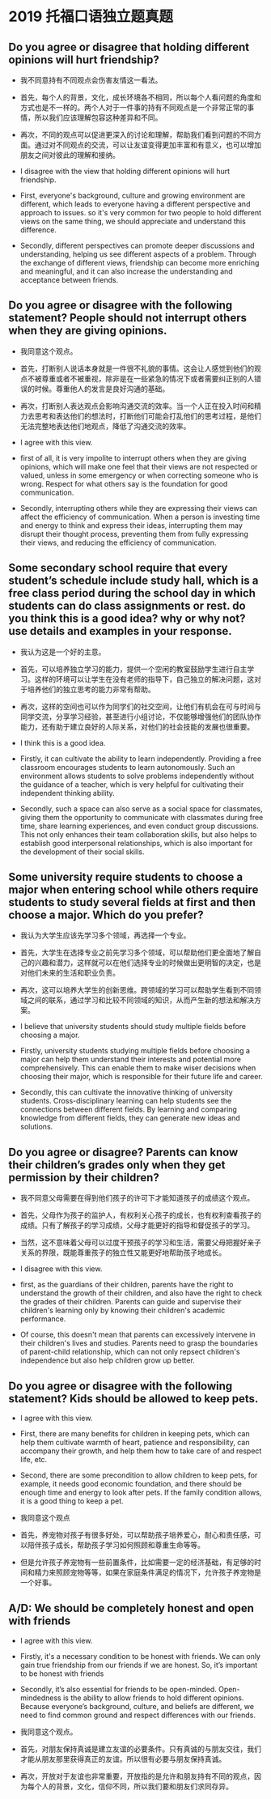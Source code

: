 # 2019 托福口语独立题真题

## Do you agree or disagree	that holding different opinions	will hurt friendship?
+ 我不同意持有不同观点会伤害友情这一看法。
+ 首先，每个人的背景，文化，成长环境各不相同，所以每个人看问题的角度和方式也是不一样的。两个人对于一件事的持有不同观点是一个非常正常的事情，所以我们应该理解包容这种差异和不同。
+ 再次，不同的观点可以促进更深入的讨论和理解，帮助我们看到问题的不同方面。通过对不同观点的交流，可以让友谊变得更加丰富和有意义，也可以增加朋友之间对彼此的理解和接纳。

+ I disagree with the view that holding different opinions will hurt friendship.
+ First, everyone's background, culture and growing environment are different, which leads to everyone having a different perspective and approach to issues. so it's very common for two people to hold different views on the same thing, we should appreciate and understand this difference.
+ Secondly, different perspectives can promote deeper discussions and understanding, helping us see different aspects of a problem. Through the exchange of different views, friendship can become more enriching and meaningful, and it can also increase the understanding and acceptance between friends.

## Do you agree or disagree with the following statement? People should	not interrupt others when they are giving opinions.
+ 我同意这个观点。
+ 首先，打断别人说话本身就是一件很不礼貌的事情。这会让人感觉到他们的观点不被尊重或者不被重视，除非是在一些紧急的情况下或者需要纠正别的人错误的时候。尊重他人的发言是良好沟通的基础。
+ 再次，打断别人表达观点会影响沟通交流的效率。当一个人正在投入时间和精力去思考和表达他们的想法时，打断他们可能会打乱他们的思考过程，是他们无法完整地表达他们地观点，降低了沟通交流的效率。

+ I agree with this view.
+ first of all, it is very impolite to interrupt others when they are giving opinions, which will make one feel that their views are not respected or valued, unless in some emergency or when correcting someone who is wrong. Respect for what others say is the foundation for good communication.
+ Secondly, interrupting others while they are expressing their views can affect the efficiency of communication. When a person is investing time and energy to think and express their ideas, interrupting them may disrupt their thought process, preventing them from fully expressing their views, and reducing the efficiency of communication.

## Some	secondary school require that every student’s schedule include study hall, which is a free class period during the school day in which students can	do class assignments or rest. do you think this is a good idea? why or why not? use details and examples in your response.
+ 我认为这是一个好的主意。
+ 首先，可以培养独立学习的能力，提供一个空闲的教室鼓励学生进行自主学习。这样的环境可以让学生在没有老师的指导下，自己独立的解决问题，这对于培养他们的独立思考的能力非常有帮助。
+ 再次，这样的空间也可以作为同学们的社交空间，让他们有机会在可与时间与同学交流，分享学习经验，甚至进行小组讨论，不仅能够增强他们的团队协作能力，还有助于建立良好的人际关系，对他们的社会技能的发展也很重要。

+ I think this is a good idea.
+ Firstly, it can cultivate the ability to learn independently. Providing a free classroom encourages students to learn autonomously. Such an environment allows students to solve problems independently without the guidance of a teacher, which is very helpful for cultivating their independent thinking ability.
+ Secondly, such a space can also serve as a social space for classmates, giving them the opportunity to communicate with classmates during free time, share learning experiences, and even conduct group discussions. This not only enhances their team collaboration skills, but also helps to establish good interpersonal relationships, which is also important for the development of their social skills.

## Some	university require students	to choose a	major when entering school while others	require students to study several fields at first and then choose a	major. Which do you prefer?

+ 我认为大学生应该先学习多个领域，再选择一个专业。
+ 首先，大学生在选择专业之前先学习多个领域，可以帮助他们更全面地了解自己的兴趣和潜力，这样就可以在他们选择专业的时候做出更明智的决定，也是对他们未来的生活和职业负责。
+ 再次，这可以培养大学生的创新思维。跨领域的学习可以帮助学生看到不同领域之间的联系，通过学习和比较不同领域的知识，从而产生新的想法和解决方案。

+ I believe that university students should study multiple fields before choosing a major.
+ Firstly, university students studying multiple fields before choosing a major can help them understand their interests and potential more comprehensively. This can enable them to make wiser decisions when choosing their major, which is responsible for their future life and career.
+ Secondly, this can cultivate the innovative thinking of university students. Cross-disciplinary learning can help students see the connections between different fields. By learning and comparing knowledge from different fields, they can generate new ideas and solutions.

## Do you agree or disagree? Parents can know their children’s grades only when they get permission by their children?

+ 我不同意父母需要在得到他们孩子的许可下才能知道孩子的成绩这个观点。
+ 首先，父母作为孩子的监护人，有权利关心孩子的成长，也有权利查看孩子的成绩。只有了解孩子的学习成绩，父母才能更好的指导和督促孩子的学习。
+ 当然，这不意味着父母可以过度干预孩子的学习和生活，需要父母把握好亲子关系的界限，既能尊重孩子的独立性又能更好地帮助孩子地成长。

+ I disagree with this view.
+ first, as the guardians of their children, parents have the right to understand the growth of their children, and also have the right to check the grades of their children. Parents can guide and supervise their children's learning only by knowing their children's academic performance.
+ Of course, this doesn't mean that parents can excessively intervene in their children's lives and studies. Parents need to grasp the boundaries of parent-child relationship, which can not only repsect children's independence but also help children grow up better.

## Do you agree	or disagree with the following statement? Kids should be allowed to keep pets.
+ I agree with this view. 
+ First, there are many benefits for children in keeping pets, which can help them cultivate warmth of heart, patience and responsibility, can accompany their growth, and help them how to take care of and respect life, etc.
+ Second, there are some precondition to allow children to keep pets, for example, it needs good economic foundation, and there should be enough time and energy to look after pets. If the family condition allows, it is a good thing to keep a pet.

+ 我同意这个观点
+ 首先，养宠物对孩子有很多好处，可以帮助孩子培养爱心，耐心和责任感，可以陪伴孩子成长，帮助孩子学习如何照顾和尊重生命等等。
+ 但是允许孩子养宠物有一些前置条件，比如需要一定的经济基础，有足够的时间和精力来照顾宠物等等，如果在家庭条件满足的情况下，允许孩子养宠物是一个好事。

## A/D: We should be completely honest and open with friends 
+ I agree with this view.
+ Firstly, it's a necessary condition to be honest with friends. We can only gain true friendship from our friends if we are honest. So, it’s important to be honest with friends
+ Secondly, it’s also essential for friends to be open-minded. Open-mindedness is the ability to allow friends to hold different opinions. Because everyone’s background, culture, and beliefs are different, we need to find common ground and respect differences with our friends.

+ 我同意这个观点。
+ 首先，对朋友保持真诚是建立友谊的必要条件。只有真诚的与朋友交往，我们才能从朋友那里获得真正的友谊。所以很有必要与朋友保持真诚。
+ 再次，开放对于友谊也非常重要，开放指的是允许和朋友持有不同的观点，因为每个人的背景，文化，信仰不同，所以我们要和朋友们求同存异。
